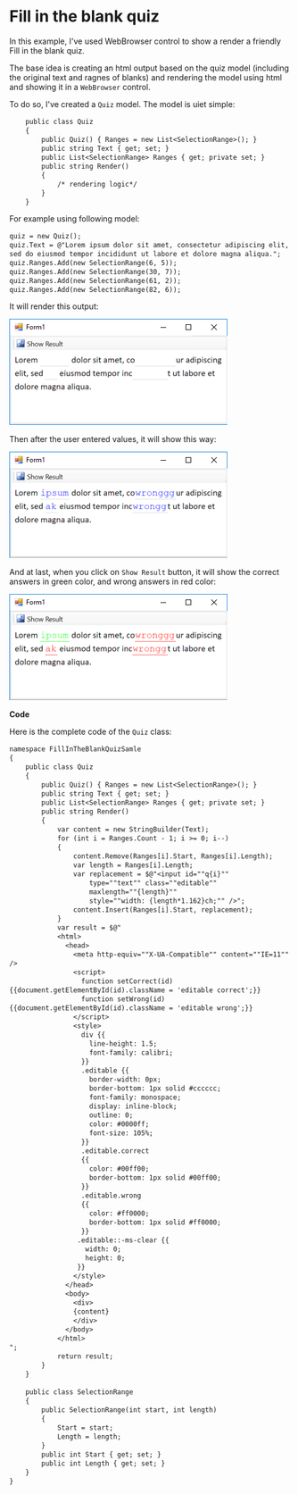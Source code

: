 # Fill in the blank quiz

In this example, I've used WebBrowser control to show a render a friendly Fill in the blank quiz.


The base idea is creating an html output based on the quiz model (including the original text and ragnes of blanks) and rendering the model using html and showing it in a `WebBrowser` control.

To do so, I've created a `Quiz` model. The model is		uiet simple:

		public class Quiz
		{
			public Quiz() { Ranges = new List<SelectionRange>(); }
			public string Text { get; set; }
			public List<SelectionRange> Ranges { get; private set; }
			public string Render()
			{
				/* rendering logic*/
			}
        }

For example using following model:

    quiz = new Quiz();
    quiz.Text = @"Lorem ipsum dolor sit amet, consectetur adipiscing elit, sed do eiusmod tempor incididunt ut labore et dolore magna aliqua.";
    quiz.Ranges.Add(new SelectionRange(6, 5));
    quiz.Ranges.Add(new SelectionRange(30, 7));
    quiz.Ranges.Add(new SelectionRange(61, 2));
    quiz.Ranges.Add(new SelectionRange(82, 6));

It will render this output:

![fill in the blank - initial](1.png)

Then after the user entered values, it will show this way:

![fill in the blank - having answers](2.png)

And at last, when you click on `Show Result` button, it will show the correct answers in green color, and wrong answers in red color:

![fill in the blank - showing results](3.png)

**Code**

Here is the complete code of the `Quiz` class:

	namespace FillInTheBlankQuizSamle
	{
		public class Quiz
		{
			public Quiz() { Ranges = new List<SelectionRange>(); }
			public string Text { get; set; }
			public List<SelectionRange> Ranges { get; private set; }
			public string Render()
			{
				var content = new StringBuilder(Text);
				for (int i = Ranges.Count - 1; i >= 0; i--)
				{
					content.Remove(Ranges[i].Start, Ranges[i].Length);
					var length = Ranges[i].Length;
					var replacement = $@"<input id=""q{i}"" 
						type=""text"" class=""editable""
						maxlength=""{length}"" 
						style=""width: {length*1.162}ch;"" />";
					content.Insert(Ranges[i].Start, replacement);
				}
				var result = $@"
				<html>
				  <head>
					<meta http-equiv=""X-UA-Compatible"" content=""IE=11"" />
					<script>
					  function setCorrect(id){{document.getElementById(id).className = 'editable correct';}}
					  function setWrong(id){{document.getElementById(id).className = 'editable wrong';}}
					</script>
					<style>
					  div {{
						line-height: 1.5;
						font-family: calibri;
					  }}
					  .editable {{
						border-width: 0px;
						border-bottom: 1px solid #cccccc;
						font-family: monospace;
						display: inline-block;
						outline: 0;
						color: #0000ff;
						font-size: 105%;
					  }}
					  .editable.correct
					  {{    
						color: #00ff00;
						border-bottom: 1px solid #00ff00;
					  }}
					  .editable.wrong
					  {{    
						color: #ff0000;
						border-bottom: 1px solid #ff0000;
					  }}
					 .editable::-ms-clear {{
					   width: 0;
					   height: 0;
					 }}
					</style>
				  </head>
				  <body>
					<div>
					{content}
					</div>
				  </body>
				</html>
	";
				return result;
			}
		}

		public class SelectionRange
		{
			public SelectionRange(int start, int length)
			{
				Start = start;
				Length = length;
			}
			public int Start { get; set; }
			public int Length { get; set; }
		}
	}
